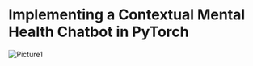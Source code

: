 # Implementing a Contextual Mental Health Chatbot in PyTorch
![Picture1](https://user-images.githubusercontent.com/86723532/183043539-ad17d067-5cde-4513-a06c-6a829cef5b2c.png)
